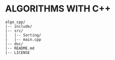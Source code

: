 # ALGORITHMS WITH C++

```
algo_cpp/
|-- include/       
|-- src/           
|   |-- Sorting/     
|   |-- main.cpp   
|-- doc/           
|-- README.md      
|-- LICENSE        

```

